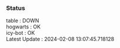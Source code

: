 ### Status


table : DOWN  
hogwarts : OK  
icy-bot : OK  
Latest Update : 2024-02-08 13:07:45.718128

